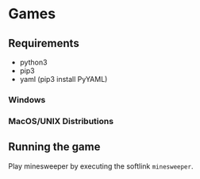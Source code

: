 # Games

## Requirements
* python3 
* pip3
* yaml (pip3 install PyYAML)

### Windows

### MacOS/UNIX Distributions

## Running the game

Play minesweeper by executing the softlink `minesweeper`. 
